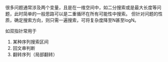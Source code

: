 很多问题通常涉及两个变量，且是在一维空间中，如二分搜索或是最大长度等问题，此时简单的一般思路可以是二重循环在所有可能性中搜索。
但针对问题的性质，确定搜索方向，则只需一遍搜索，可将复杂度降至N甚至logN。

如双指针常用于
1. 某种序列搜索区间
2. 回文串判断
3. 翻转序列（局部翻转）
